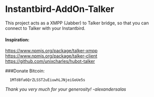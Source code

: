Instantbird-AddOn-Talker
========================

This project acts as a XMPP (Jabber) to Talker bridge, so that you can connect to Talker with your Instantbird.


#### Inspiration:

https://www.npmjs.org/package/talker-xmpp <br>
https://www.npmjs.org/package/talker-client <br>
https://github.com/unixcharles/hubot-talker

###Donate Bitcoin:
      
      1MTd8fa6QrZLSST2uEiuwhLJNjeiGoUe5s
      
_Thank you very much for your generosity! -alexandersalas_